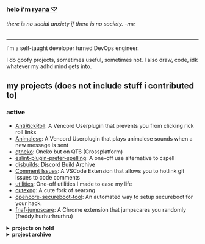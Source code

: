 
<h3>helo i'm <a href="https://cute.fm"> ryana ♡ </a></h3>
<h6>there is no social anxiety if there is no society. -me</h6>

<hr/>

I'm a self-taught developer turned DevOps engineer.

I do goofy projects, sometimes useful, sometimes not. I also draw, code, idk whatever my adhd mind gets into. 

## my projects (does not include stuff i contributed to)
### active
- [AntiRickRoll](https://github.com/ryawaa/vencord-antirickroll): A Vencord Userplugin that prevents you from clicking rick roll links
- [Animalese](https://github.com/ryawaa/vencord-animalese): A Vencord Userplugin that plays animalese sounds when a new message is sent
- [qtneko](https://github.com/ryawaa/qtneko): Oneko but on QT6 (Crossplatform)
- [eslint-plugin-prefer-spelling](https://github.com/ryawaa/eslint-plugin-prefer-spelling): A one-off use alternative to cspell
- [disbuilds](https://github.com/ryawaa/disbuilds): Discord Build Archive
- [Comment Issues](https://github.com/ryawaa/comment-issues): A VSCode Extension that allows you to hotlink git issues to code comments
- [utilities](https://github.com/ryawaa/utilities): One-off utilities I made to ease my life
- [cutexng](https://github.com/ryawaa/cutexng): A cute fork of searxng
- [opencore-secureboot-tool](https://github.com/ryawaa/opencore-secureboot-tool): An automated way to setup secureboot for your hack.
- [fnaf-jumpscare](https://github.com/ryawaa/fnaf-jumpscare): A Chrome extension that jumpscares you randomly (freddy hurhurhrurhru)

<details>

<summary><b>projects on hold</b></summary>

##### the following projects are on hold.

- [poodle](https://github.com/ryawaa/poodle): An YTDLP Powered Frontend for managing your downloads
- [nekofetch](https://github.com/ryawaa/nekofetch): neofetch but in rust and for cats
- pebblr: An open-source pinterest alternative

</details>

<details>

<summary><b>project archive</b></summary>

#### hackintoshes
- [Inspiron 3650](https://github.com/ryawaa/inspiron-3650)
- [ASUS TUF A Series](https://github.com/ryawaa/asus-tuf-a-series)

#### web
- [sparkle](https://github.com/ryawaa/sparkle): The backend of twinkle
- [twinkle](https://github.com/ryawaa/twinkle): What's supposed to be a stock app viewer
- [seycara](https://github.com/ryawaa/seycara): A redesign of seycara's website

#### third-party plugins
- [inkdrop-command-palette](https://github.com/ryawaa/inkdrop-command-palette): A plugin for inkdrop that implements VSCode's command palette
- [pint](https://github.com/ryawaa/pint): A Github Themer

#### cli
- [saucey](https://github.com/ryawaa/saucey): random sauce when executed from cli
- [winsudo](https://github.com/ryawaa/winsudo): Sudo but for windows (until i discovered gsudo exists)
- [balatromod-scripts](https://github.com/ryawaa/balatromod-scripts): A better installer for balatro mods

#### source unavailable:
- markicoin-shooter: a game i made during hs that very heavily infringes on copyright
- littermotion: get notified when your cat shits on the litterbox
- rina: a discord bot
- blahaj: a discord bot
- classtime: A beter todo app, discontinued by my hopes and dreams
</details>
